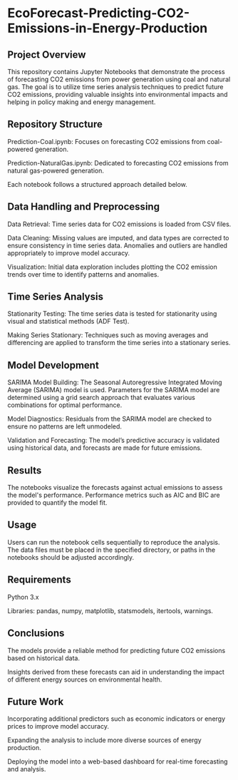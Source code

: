 # EcoForecast-Predicting-CO2-Emissions-in-Energy-Production

## Project Overview

This repository contains Jupyter Notebooks that demonstrate the process of forecasting CO2 emissions from power generation using coal and natural gas. The goal is to utilize time series analysis techniques to predict future CO2 emissions, providing valuable insights into environmental impacts and helping in policy making and energy management.

## Repository Structure

Prediction-Coal.ipynb: Focuses on forecasting CO2 emissions from coal-powered generation.

Prediction-NaturalGas.ipynb: Dedicated to forecasting CO2 emissions from natural gas-powered generation.

Each notebook follows a structured approach detailed below.

## Data Handling and Preprocessing

Data Retrieval: Time series data for CO2 emissions is loaded from CSV files.

Data Cleaning: Missing values are imputed, and data types are corrected to ensure consistency in time series data. Anomalies and outliers are handled appropriately to improve model accuracy.

Visualization: Initial data exploration includes plotting the CO2 emission trends over time to identify patterns and anomalies.

## Time Series Analysis

Stationarity Testing: The time series data is tested for stationarity using visual and statistical methods (ADF Test).

Making Series Stationary: Techniques such as moving averages and differencing are applied to transform the time series into a stationary series.

## Model Development

SARIMA Model Building: The Seasonal Autoregressive Integrated Moving Average (SARIMA) model is used. Parameters for the SARIMA model are determined using a grid search approach that evaluates various combinations for optimal performance.

Model Diagnostics: Residuals from the SARIMA model are checked to ensure no patterns are left unmodeled.

Validation and Forecasting: The model’s predictive accuracy is validated using historical data, and forecasts are made for future emissions.
## Results

The notebooks visualize the forecasts against actual emissions to assess the model's performance.
Performance metrics such as AIC and BIC are provided to quantify the model fit.
## Usage

Users can run the notebook cells sequentially to reproduce the analysis.
The data files must be placed in the specified directory, or paths in the notebooks should be adjusted accordingly.
## Requirements

Python 3.x

Libraries: pandas, numpy, matplotlib, statsmodels, itertools, warnings.

## Conclusions

The models provide a reliable method for predicting future CO2 emissions based on historical data.

Insights derived from these forecasts can aid in understanding the impact of different energy sources on environmental health.

## Future Work

Incorporating additional predictors such as economic indicators or energy prices to improve model accuracy.

Expanding the analysis to include more diverse sources of energy production.

Deploying the model into a web-based dashboard for real-time forecasting and analysis.
